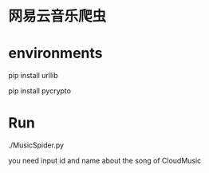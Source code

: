 # 网易云音乐爬虫


# environments

pip install urllib

pip install pycrypto

# Run

./MusicSpider.py

you need input id and name about the song of CloudMusic